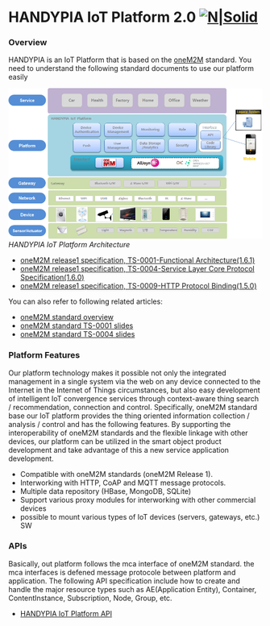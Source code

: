 # HANDYPIA IoT Platform 2.0 [![N|Solid](http://dev.handypia.co.kr/images/common/logo.gif)](http://dev.handypia.co.kr)
### Overview
HANDYPIA is an IoT Platform that is based on the [oneM2M](http://www.onem2m.org/)  standard. You need to understand  the following standard documents to use our platform easily

[![N|Solid](resources/images/HANDYPIA-architecture.png)]()
*HANDYPIA IoT Platform Architecture*

  - [oneM2M release1 specification, TS-0001-Functional Architecture(1.6.1)](http://www.onem2m.org/images/files/deliverables/TS-0001-Functional_Architecture-V1_6_1.pdf)
  - [oneM2M release1 specification, TS-0004-Service Layer Core Protocol Specification(1.6.0)](http://www.onem2m.org/images/files/deliverables/UpdateRelease1/TS-0004-Service_Layer_Core_Protocol-V1_6_0.zip)
  - [oneM2M release1 specification, TS-0009-HTTP Protocol Binding(1.5.0)](http://www.onem2m.org/images/files/deliverables/TS-0009-HTTP_Protocol_Binding-V1_5_1.pdf)

You can also refer to following related articles:
  - [oneM2M standard overview](slide/oneM2M(overview).pdf)
  - [oneM2M standard TS-0001 slides](slide/oneM2M(TS0001).pdf)
  - [oneM2M standard TS-0004 slides](slide/oneM2M(TS0004).pdf) 

### Platform Features

 Our platform technology makes it possible not only the integrated management in a single system via the web on any device connected to the Internet in the Internet of Things circumstances, but also  easy development of intelligent IoT convergence services through context-aware thing search / recommendation, connection and control. 
Specifically, oneM2M standard base our IoT platform provides the thing oriented information collection / analysis / control and has the following features. By supporting the interoperability of oneM2M standards and the flexible linkage with other devices, our platform can be utilized in the smart object product development and take advantage of this a new service application development.

  - Compatible with oneM2M standards (oneM2M Release 1).
  - Interworking with HTTP, CoAP and MQTT message protocols.
  - Multiple data repository (HBase, MongoDB, SQLite)
  - Support various proxy modules for interworking with other commercial devices
  - possible to mount various types of IoT devices (servers, gateways, etc.) SW

### APIs
Basically, out platform follows the mca interface of oneM2M standard. the mca interfaces is defened message protocole between platform and application. The following API specification include how to create and handle the major resource types such as AE(Application Entity), Container, ContentInstance, Subscription, Node, Group, etc.

* [HANDYPIA IoT Platform API](http://dev.handypia.co.kr/onem2m/doc/HANDYPIA-2.0_oneM2M_API_v0.11.html)
